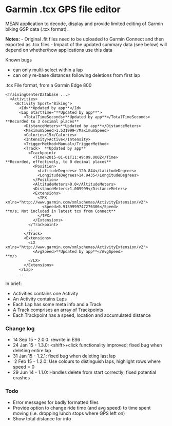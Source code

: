 # Garmin .tcx GPS file editor

MEAN application to decode, display and provide limited editing of Garmin biking GSP data (.tcx format).

**Notes:**
    - Original .fit files need to be uploaded to Garmin Connect and then exported as .tcx files
    - Impact of the updated summary data (see below) will depend on whether/how applications use this data

Known bugs
  - can only multi-select within a lap
  - can only re-base distances following deletions from first lap


.tcx File format, from a Garmin Edge 800

```
<TrainingCenterDatabase ...>
  <Activities>
    <Activity Sport="Biking">
      <Id>**Updated by app**</Id>
      <Lap StartTime="**Updated by app**">
        <TotalTimeSeconds>**Updated by app**</TotalTimeSeconds>                 **Recorded to 3 decimal places**
        <DistanceMeters>**Updated by app**</DistanceMeters>
        <MaximumSpeed>1.531999</MaximumSpeed>
        <Calories>15</Calories>
        <Intensity>Active</Intensity>
        <TriggerMethod>Manual</TriggerMethod>
        <Track>  **Updated by app**
          <Trackpoint>
            <Time>2015-01-01T11:49:09.000Z</Time>                               **Recorded, effectively, to 0 decimal places**
            <Position>
              <LatitudeDegrees>-120.844</LatitudeDegrees>
              <LongitudeDegrees>14.9435</LongitudeDegrees>
            </Position>
            <AltitudeMeters>0.0</AltitudeMeters>
            <DistanceMeters>1.009999</DistanceMeters>
            <Extensions>
              <TPX xmlns="http://www.garmin.com/xmlschemas/ActivityExtension/v2">
                <Speed>0.9139999747276306</Speed>                               **m/s; Not included in latest tcx from Connect**
              </TPX>
            </Extensions>
          </Trackpoint>
          ...
        </Track>
        <Extensions>
          <LX xmlns="http://www.garmin.com/xmlschemas/ActivityExtension/v2">
            <AvgSpeed>**Updated by app**</AvgSpeed>                             **m/s
          </LX>
        </Extensions>
      </Lap>
      ...

```
In brief:

- Activities contains one Activity
- An Activity contains Laps
- Each Lap has some meta info and a Track
- A Track comprises an array of Trackpoints
- Each Trackpoint has a speed, location and accumulated distance

### Change log
- 14 Sep 15 - 2.0.0: rewrite in ES6
- 24 Jan 15 - 1.3.0: &lt;shift&gt;+click functionality improved; fixed bug when deleting entire lap
- 31 Jan 15 - 1.2.1: fixed bug when deleting last lap
- &nbsp;2 Feb 15 - 1.2.0: Use colours to distinguish laps, highlight rows where speed = 0
- 29 Jun 14 - 1.1.0: Handles delete from start correctly; fixed potential crashes

### Todo
- Error messages for badly formatted files
- Provide option to change ride time (and avg speed) to time spent moving (i.e. dropping lunch stops where GPS left on)
- Show total distance for info
